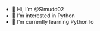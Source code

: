 - 👋 Hi, I’m @Slmudd02
- 👀 I’m interested in Python
- 🌱 I’m currently learning Python lo

<!---
Slmudd02/Slmudd02 is a ✨ special ✨ repository because its `README.md` (this file) appears on your GitHub profile.
You can click the Preview link to take a look at your changes.
--->
